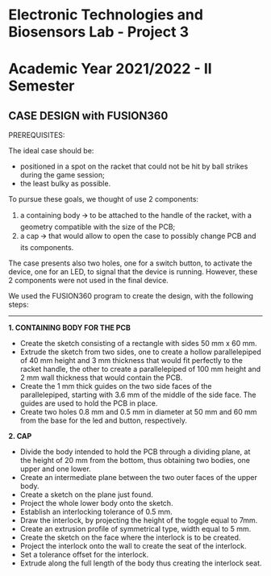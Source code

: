 # Electronic Technologies and Biosensors Lab - Project 3
# Academic Year 2021/2022 - II Semester

## CASE DESIGN with FUSION360 

PREREQUISITES:

The ideal case should be:
-  positioned in a spot on the racket that could not be hit by ball strikes during the game session;
- the least bulky as possible.

To pursue these goals, we thought of use 2 components:
1. a containing body 🡪 to be attached to the handle of the racket, with a geometry compatible with the size of the PCB;
2. a cap 🡪 that would allow to open the case to possibly change PCB and its components. 

The case presents also two holes, one for a switch button, to activate the device, one for an LED, to signal that the device is running. However, these 2 components were not used in the final device. 

We used the FUSION360 program to create the design, with the following steps: 

----------------------------------------

**1. CONTAINING BODY FOR THE PCB**

- Create the sketch consisting of a rectangle with sides 50 mm x 60 mm.
- Extrude the sketch from two sides, one to create a hollow parallelepiped of 40 mm height and 3 mm thickness that would fit perfectly to the racket handle, the other to create a parallelepiped of 100 mm height and 2 mm wall thickness that would contain the PCB. 
- Create the 1 mm thick guides on the two side faces of the parallelepiped, starting with 3.6 mm of the middle of the side face. The guides are used to hold the PCB in place.
- Create two holes 0.8 mm and 0.5 mm in diameter at 50 mm and 60 mm from the base for the led and button, respectively.  

**2. CAP**

- Divide the body intended to hold the PCB through a dividing plane, at the height of 20 mm from the bottom, thus obtaining two bodies, one upper and one lower.
- Create an intermediate plane between the two outer faces of the upper body.
- Create a sketch on the plane just found.
- Project the whole lower body onto the sketch.
- Establish an interlocking tolerance of 0.5 mm.
- Draw the interlock, by projecting the height of the toggle equal to 7mm.
- Create an extrusion profile of symmetrical type, width equal to 5 mm.
- Create the sketch on the face where the interlock is to be created.
- Project the interlock onto the wall to create the seat of the interlock.
- Set a tolerance offset for the interlock.
- Extrude along the full length of the body thus creating the interlock seat.


